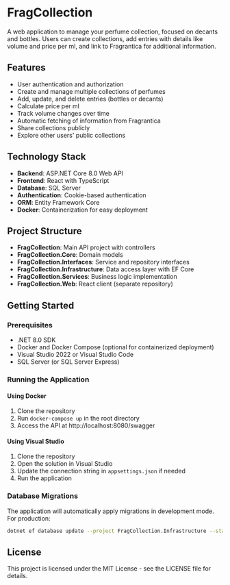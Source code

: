 # FragCollection

A web application to manage your perfume collection, focused on decants and bottles. Users can create collections, add entries with details like volume and price per ml, and link to Fragrantica for additional information.

## Features

- User authentication and authorization
- Create and manage multiple collections of perfumes
- Add, update, and delete entries (bottles or decants)
- Calculate price per ml
- Track volume changes over time
- Automatic fetching of information from Fragrantica
- Share collections publicly
- Explore other users' public collections

## Technology Stack

- **Backend**: ASP.NET Core 8.0 Web API
- **Frontend**: React with TypeScript
- **Database**: SQL Server
- **Authentication**: Cookie-based authentication
- **ORM**: Entity Framework Core
- **Docker**: Containerization for easy deployment

## Project Structure

- **FragCollection**: Main API project with controllers
- **FragCollection.Core**: Domain models
- **FragCollection.Interfaces**: Service and repository interfaces
- **FragCollection.Infrastructure**: Data access layer with EF Core
- **FragCollection.Services**: Business logic implementation
- **FragCollection.Web**: React client (separate repository)

## Getting Started

### Prerequisites

- .NET 8.0 SDK
- Docker and Docker Compose (optional for containerized deployment)
- Visual Studio 2022 or Visual Studio Code
- SQL Server (or SQL Server Express)

### Running the Application

#### Using Docker

1. Clone the repository
2. Run `docker-compose up` in the root directory
3. Access the API at http://localhost:8080/swagger

#### Using Visual Studio

1. Clone the repository
2. Open the solution in Visual Studio
3. Update the connection string in `appsettings.json` if needed
4. Run the application

### Database Migrations

The application will automatically apply migrations in development mode. For production:

```bash
dotnet ef database update --project FragCollection.Infrastructure --startup-project FragCollection
```

## License

This project is licensed under the MIT License - see the LICENSE file for details.
